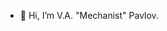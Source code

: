 - 👋 Hi, I’m V.A. "Mechanist" Pavlov.

<!---
Mechaniston/Mechaniston is a ✨ special ✨ repository because its `README.md` (this file) appears on your GitHub profile.
You can click the Preview link to take a look at your changes.
--->
